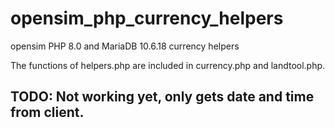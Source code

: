 # opensim_php_currency_helpers
opensim PHP 8.0 and MariaDB 10.6.18 currency helpers

The functions of helpers.php are included in currency.php and landtool.php.

## TODO: Not working yet, only gets date and time from client.
